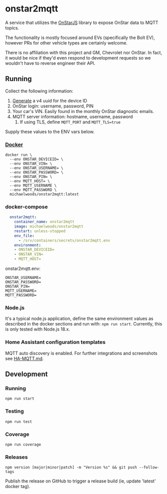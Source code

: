 # onstar2mqtt
A service that utilizes the [OnStarJS](https://github.com/samrum/OnStarJS) library to expose OnStar data to MQTT topics.

The functionality is mostly focused around EVs (specifically the Bolt EV), however PRs for other vehicle types are certainly welcome.

There is no affiliation with this project and GM, Chevrolet nor OnStar. In fact, it would be nice if they'd even respond to development requests so we wouldn't have to reverse engineer their API.

## Running
Collect the following information:
1. [Generate](https://www.uuidgenerator.net/version4) a v4 uuid for the device ID
1. OnStar login: username, password, PIN
1. Your car's VIN. Easily found in the monthly OnStar diagnostic emails.
1. MQTT server information: hostname, username, password
    1. If using TLS, define `MQTT_PORT` and `MQTT_TLS=true`

Supply these values to the ENV vars below.
### [Docker](https://hub.docker.com/r/michaelwoods/onstar2mqtt)

```shell
docker run \
  --env ONSTAR_DEVICEID= \
  --env ONSTAR_VIN= \
  --env ONSTAR_USERNAME= \
  --env ONSTAR_PASSWORD= \
  --env ONSTAR_PIN= \
  --env MQTT_HOST= \
  --env MQTT_USERNAME \
  --env MQTT_PASSWORD \
  michaelwoods/onstar2mqtt:latest
```
### docker-compose
```yaml
  onstar2mqtt:
    container_name: onstar2mqtt
    image: michaelwoods/onstar2mqtt
    restart: unless-stopped
    env_file:
      - /srv/containers/secrets/onstar2mqtt.env
    environment:
    - ONSTAR_DEVICEID=
    - ONSTAR_VIN=
    - MQTT_HOST=
```
onstar2mqtt.env:
```shell
ONSTAR_USERNAME=
ONSTAR_PASSWORD=
ONSTAR_PIN=
MQTT_USERNAME=
MQTT_PASSWORD=
```
### Node.js
It's a typical node.js application, define the same environment values as described in the docker sections and run with:
`npm run start`. Currently, this is only tested with Node.js 18.x.

### Home Assistant configuration templates
MQTT auto discovery is enabled. For further integrations and screenshots see [HA-MQTT.md](HA-MQTT.md).

## Development
### Running
`npm run start`
### Testing
`npm run test`
### Coverage
`npm run coverage`
### Releases
`npm version [major|minor|patch] -m "Version %s" && git push --follow-tags`

Publish the release on GitHub to trigger a release build (ie, update 'latest' docker tag).
